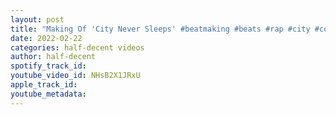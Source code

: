 ```yaml
---
layout: post
title: "Making Of 'City Never Sleeps' #beatmaking #beats #rap #city #collab #sample #sampleflip #mpcone"
date: 2022-02-22
categories: half-decent videos
author: half-decent
spotify_track_id: 
youtube_video_id: NHsB2X1JRxU
apple_track_id: 
youtube_metadata: 
---
```

